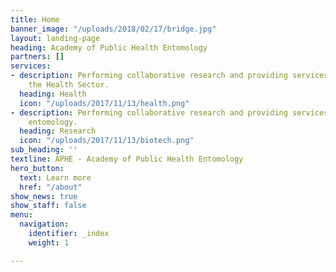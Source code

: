 ```yaml
---
title: Home
banner_image: "/uploads/2018/02/17/bridge.jpg"
layout: landing-page
heading: Academy of Public Health Entomology
partners: []
services:
- description: Performing collaborative research and providing services to support
    the Health Sector.
  heading: Health
  icon: "/uploads/2017/11/13/health.png"
- description: Performing collaborative research and providing services to support
    entomology.
  heading: Research
  icon: "/uploads/2017/11/13/biotech.png"
sub_heading: ''
textline: APHE - Academy of Public Health Entomology
hero_button:
  text: Learn more
  href: "/about"
show_news: true
show_staff: false
menu:
  navigation:
    identifier: _index
    weight: 1

---
```

